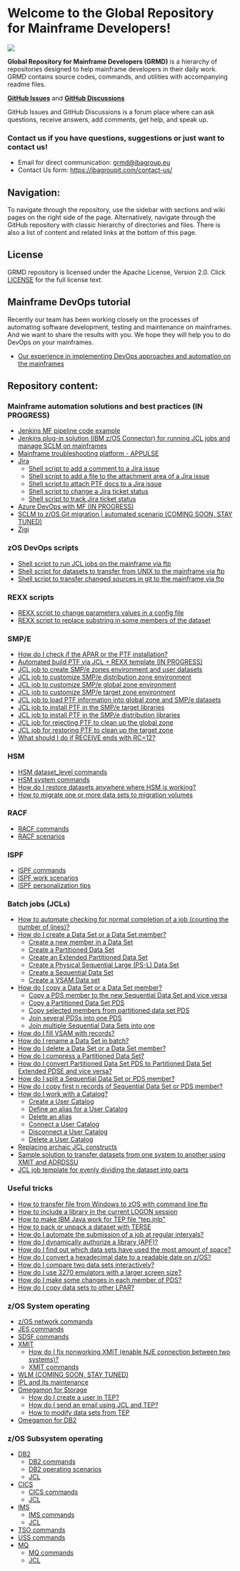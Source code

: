 # Welcome to the Global Repository for Mainframe Developers!

![](https://github.com/IBA-mainframe-dev/Global-Repository-for-Mainframe-Developers/blob/master/zOS%20System%20operating/images/GRMD_main_logo.jpg)

**Global Repository for Mainframe Developers (GRMD)** is a hierarchy of repositories designed to help mainframe developers in their daily work. GRMD contains source codes, commands, and utilities with accompanying readme files.

[**GitHub Issues**](https://github.com/IBA-mainframe-dev/Global-Repository-for-Mainframe-Developers/issues) and [**GitHub Discussions**](https://github.com/IBA-mainframe-dev/Global-Repository-for-Mainframe-Developers/discussions)

GitHub Issues and GitHub Discussions is a forum place where can ask questions, receive answers, add comments, get help, and speak up.

### **Contact us if you have questions, suggestions or just want to contact us!**
* Email for direct communication: grmd@ibagroup.eu 
* Contact Us form: https://ibagroupit.com/contact-us/

## Navigation:

To navigate through the repository, use the sidebar with sections and wiki pages on the right side of the page.
Alternatively, navigate through the GitHub repository with classic hierarchy of directories and files.
There is also a list of content and related links at the bottom of this page.

## License

GRMD repository is licensed under the Apache License, Version 2.0. Click [LICENSE](https://github.com/IBA-mainframe-dev/Global-Repository-for-Mainframe-Developers/blob/master/LICENSE) for the full license text.

## Mainframe DevOps tutorial

Recently our team has been working closely on the processes of automating software development, testing and maintenance on mainframes. And we want to share the results with you. We hope they will help you to do DevOps on your mainframes.

* [Our experience in implementing DevOps approaches and automation on the mainframes](https://github.com/IBA-mainframe-dev/Global-Repository-for-Mainframe-Developers/tree/master/zOS%20System%20operating/Mainframe%20automation%20solutions%20and%20best%20practices/Mainframe%20DevOps%20tutorial.md)

## Repository content:
### Mainframe automation solutions and best practices (IN PROGRESS)
  * [Jenkins MF pipeline code example](https://github.com/IBA-mainframe-dev/Global-Repository-for-Mainframe-Developers/tree/master/zOS%20System%20operating/Mainframe%20automation%20solutions%20and%20best%20practices/Jenkins%20MF%20pipeline%20code%20example)
  * [Jenkins plug-in solution (IBM z/OS Connector) for running JCL jobs and manage SCLM on mainframes](https://github.com/IBA-mainframe-dev/Global-Repository-for-Mainframe-Developers/tree/master/zOS%20System%20operating/Mainframe%20automation%20solutions%20and%20best%20practices/Jenkins%20plug-in%20solution%20for%20running%20JCL%20jobs%20on%20mainframes)
  * [Mainframe troubleshooting platform - APPULSE](https://github.com/IBA-mainframe-dev/Global-Repository-for-Mainframe-Developers/tree/master/zOS%20System%20operating/Mainframe%20automation%20solutions%20and%20best%20practices/Mainframe%20troubleshooting%20platform%20-%20APPULSE)
  * [Jira](https://github.com/IBA-mainframe-dev/Global-Repository-for-Mainframe-Developers/tree/master/zOS%20System%20operating/Mainframe%20automation%20solutions%20and%20best%20practices/Jira)
    * [Shell script to add a comment to a Jira issue](https://github.com/IBA-mainframe-dev/Global-Repository-for-Mainframe-Developers/tree/master/zOS%20System%20operating/Mainframe%20automation%20solutions%20and%20best%20practices/Jira/Shell%20script%20to%20add%20a%20comment%20to%20a%20Jira%20issue)
    * [Shell script to add a file to the attachment area of a Jira issue](https://github.com/IBA-mainframe-dev/Global-Repository-for-Mainframe-Developers/tree/master/zOS%20System%20operating/Mainframe%20automation%20solutions%20and%20best%20practices/Jira/Shell%20script%20to%20add%20a%20file%20to%20the%20attachment%20area%20of%20a%20Jira%20issue)
    * [Shell script to attach PTF docs to a Jira issue](https://github.com/IBA-mainframe-dev/Global-Repository-for-Mainframe-Developers/tree/master/zOS%20System%20operating/Mainframe%20automation%20solutions%20and%20best%20practices/Jira/Shell%20script%20to%20attach%20PTF%20docs%20to%20a%20Jira%20issue)
    * [Shell script to change a Jira ticket status](https://github.com/IBA-mainframe-dev/Global-Repository-for-Mainframe-Developers/tree/master/zOS%20System%20operating/Mainframe%20automation%20solutions%20and%20best%20practices/Jira/Shell%20script%20to%20change%20a%20Jira%20ticket%20status)
    * [Shell script to track Jira ticket status](https://github.com/IBA-mainframe-dev/Global-Repository-for-Mainframe-Developers/tree/master/zOS%20System%20operating/Mainframe%20automation%20solutions%20and%20best%20practices/Jira/Shell%20script%20to%20track%20Jira%20ticket%20status)
  * [Azure DevOps with MF (IN PROGRESS)](https://github.com/IBA-mainframe-dev/Global-Repository-for-Mainframe-Developers/blob/master/zOS%20System%20operating/Mainframe%20automation%20solutions%20and%20best%20practices/Azure%20DevOps%20with%20MF/Our%20experience%20of%20integrating%20Azure%20DevOps%20with%20the%20mainframe.md)
  * [SCLM to z/OS Git migration | automated scenario (COMING SOON, STAY TUNED)](https://github.com/IBA-mainframe-dev/Global-Repository-for-Mainframe-Developers/tree/master/zOS%20System%20operating/Mainframe%20automation%20solutions%20and%20best%20practices/SCLM%20to%20Git%20for%20zOS%20migration%20(COMING%20SOON%2C%20STAY%20TUNED))
  * [Zigi](https://github.com/IBA-mainframe-dev/Global-Repository-for-Mainframe-Developers/tree/master/zOS%20System%20operating/Mainframe%20automation%20solutions%20and%20best%20practices/Zigi)
### zOS DevOps scripts
  * [Shell script to run JCL jobs on the mainframe via ftp](https://github.com/IBA-mainframe-dev/Global-Repository-for-Mainframe-Developers/tree/master/zOS%20System%20operating/zOS%20DevOps%20Scripts/Shell%20script%20for%20running%20JCL%20jobs%20on%20the%20mainframe%20via%20ftp)
  * [Shell script for datasets to transfer from UNIX to the mainframe via ftp](https://github.com/IBA-mainframe-dev/Global-Repository-for-Mainframe-Developers/tree/master/zOS%20System%20operating/zOS%20DevOps%20Scripts/Shell%20script%20for%20datasets%20transfering%20from%20UNIX%20to%20the%20mainframe%20via%20ftp)
  * [Shell script to transfer changed sources in git to the mainframe via ftp](https://github.com/IBA-mainframe-dev/Global-Repository-for-Mainframe-Developers/tree/master/zOS%20System%20operating/zOS%20DevOps%20Scripts/Shell%20script%20for%20transferring%20changed%20sources%20in%20git%20to%20the%20mainframe%20via%20ftp)
### REXX scripts
  * [REXX script to change parameters values in a config file](https://github.com/IBA-mainframe-dev/Global-Repository-for-Mainframe-Developers/tree/master/zOS%20System%20operating/REXX%20Scripts/REXX%20script%20for%20changing%20parameters%20values%20in%20config%20file)
  * [REXX script to replace substring in some members of the dataset](https://github.com/IBA-mainframe-dev/Global-Repository-for-Mainframe-Developers/tree/master/zOS%20System%20operating/REXX%20Scripts/REXX%20script%20for%20replacing%20substring%20in%20some%20members%20of%20dataset)
### SMP/E
  * [How do I check if the APAR or the PTF installation?](https://github.com/IBA-mainframe-dev/Global-Repository-for-Mainframe-Developers/tree/master/zOS%20System%20operating/SMPe/How%20to%20check%20if%20the%20APAR%20was%20installed)
  * [Automated build PTF via JCL + REXX template (IN PROGRESS)](https://github.com/IBA-mainframe-dev/Global-Repository-for-Mainframe-Developers/tree/master/zOS%20System%20operating/SMPe/Automated%20build%20PTF%20via%20JCL%20%2B%20REXX%20template)
  * [JCL job to create SMP/e zones environment and user datasets](https://github.com/IBA-mainframe-dev/Global-Repository-for-Mainframe-Developers/tree/master/zOS%20System%20operating/SMPe/JCL%20job%20for%20creating%20SMPe%20zones%20environment%20and%20user%20datasets)
  * [JCL job to customize SMP/e distribution zone environment](https://github.com/IBA-mainframe-dev/Global-Repository-for-Mainframe-Developers/tree/master/zOS%20System%20operating/SMPe/JCL%20job%20for%20customizing%20SMPe%20distribution%20zone%20environment)
  * [JCL job to customize SMP/e global zone environment](https://github.com/IBA-mainframe-dev/Global-Repository-for-Mainframe-Developers/tree/master/zOS%20System%20operating/SMPe/JCL%20job%20for%20customizing%20SMPe%20global%20zone%20environment)
  * [JCL job to customize SMP/e target zone environment](https://github.com/IBA-mainframe-dev/Global-Repository-for-Mainframe-Developers/tree/master/zOS%20System%20operating/SMPe/JCL%20job%20for%20customizing%20SMPe%20target%20zone%20environment)
  * [JCL job to load PTF information into global zone and SMP/e datasets](https://github.com/IBA-mainframe-dev/Global-Repository-for-Mainframe-Developers/tree/master/zOS%20System%20operating/SMPe/JCL%20job%20for%20loading%20PTF%20information%20into%20global%20zone%20and%20SMPe%20datasets)
  * [JCL job to install PTF in the SMP/e target libraries](https://github.com/IBA-mainframe-dev/Global-Repository-for-Mainframe-Developers/tree/master/zOS%20System%20operating/SMPe/JCL%20job%20for%20installing%20PTF%20in%20the%20SMPe%20target%20libraries)
  * [JCL job to install PTF in the SMP/e distribution libraries](https://github.com/IBA-mainframe-dev/Global-Repository-for-Mainframe-Developers/tree/master/zOS%20System%20operating/SMPe/JCL%20job%20for%20installing%20PTF%20in%20the%20SMPe%20distribution%20libraries)
  * [JCL job for rejecting PTF to clean up the global zone](https://github.com/IBA-mainframe-dev/Global-Repository-for-Mainframe-Developers/tree/master/zOS%20System%20operating/SMPe/JCL%20job%20for%20rejecting%20PTF%20to%20clean%20up%20the%20global%20zone)
  * [JCL job for restoring PTF to clean up the target zone](https://github.com/IBA-mainframe-dev/Global-Repository-for-Mainframe-Developers/tree/master/zOS%20System%20operating/SMPe/JCL%20job%20for%20restoring%20PTF%20to%20clean%20up%20the%20target%20zone)
  * [What should I do if RECEIVE ends with RC=12?](https://github.com/IBA-mainframe-dev/Global-Repository-for-Mainframe-Developers/tree/master/zOS%20System%20operating/SMPe/What%20should%20you%20do%20if%20RECEIVE%20ends%20with%20RC%3D12)
### HSM
  * [HSM dataset_level commands](https://github.com/IBA-mainframe-dev/Global-Repository-for-Mainframe-Developers/blob/master/zOS%20System%20operating/HSM/HSM%20dataset%20level%20commands.md)
  * [HSM system commands](https://github.com/IBA-mainframe-dev/Global-Repository-for-Mainframe-Developers/blob/master/zOS%20System%20operating/HSM/HSM%20system%20commands.md)
  * [How do I restore datasets anywhere where HSM is working?](https://github.com/IBA-mainframe-dev/Global-Repository-for-Mainframe-Developers/blob/master/zOS%20System%20operating/HSM/Restore%20datasets%20anywhere%20where%20HSM%20is%20working.md)
  * [How to migrate one or more data sets to migration volumes](https://github.com/IBA-mainframe-dev/Global-Repository-for-Mainframe-Developers/blob/master/zOS%20System%20operating/System%20operating%20scenarios/Migrate%20one%20or%20more%20data%20sets%20to%20migration%20volumes.md)
### RACF
  * [RACF commands](https://github.com/IBA-mainframe-dev/Global-Repository-for-Mainframe-Developers/blob/master/zOS%20System%20operating/RACF/RACF%20commands.md)
  * [RACF scenarios](https://github.com/IBA-mainframe-dev/Global-Repository-for-Mainframe-Developers/blob/master/zOS%20System%20operating/RACF/RACF%20scenarios.md)
### ISPF
  * [ISPF commands](https://github.com/IBA-mainframe-dev/Global-Repository-for-Mainframe-Developers/blob/master/zOS%20System%20operating/ISPF/ISPF%20commands.md)
  * [ISPF work scenarios](https://github.com/IBA-mainframe-dev/Global-Repository-for-Mainframe-Developers/blob/master/zOS%20System%20operating/ISPF/ISPF%20work%20scenarios.md)
  * [ISPF personalization tips](https://github.com/IBA-mainframe-dev/Global-Repository-for-Mainframe-Developers/blob/master/zOS%20System%20operating/ISPF%20personalization%20tips.md)
### Batch jobs (JCLs)
  * [How to automate checking for normal completion of a job (counting the number of lines)?](https://github.com/IBA-mainframe-dev/Global-Repository-for-Mainframe-Developers/blob/master/zOS%20System%20operating/Batch%20jobs%20(JCLs)/How%20to%20automate%20checking%20for%20normal%20completion%20of%20a%20job.md)
  * [How do I create a Data Set or a Data Set member?](https://github.com/IBA-mainframe-dev/Global-Repository-for-Mainframe-Developers/tree/master/zOS%20System%20operating/Batch%20jobs%20(JCLs)/How%20to%20create%20a%20Data%20Set%20or%20a%20Data%20Set%20member)
    * [Create a new member in a Data Set](https://github.com/IBA-mainframe-dev/Global-Repository-for-Mainframe-Developers/blob/master/zOS%20System%20operating/Batch%20jobs%20(JCLs)/How%20to%20create%20a%20Data%20Set%20or%20a%20Data%20Set%20member/Create%20a%20new%20member%20in%20a%20Data%20Set.md)
    * [Create a Partitioned Data Set](https://github.com/IBA-mainframe-dev/Global-Repository-for-Mainframe-Developers/blob/master/zOS%20System%20operating/Batch%20jobs%20(JCLs)/How%20to%20create%20a%20Data%20Set%20or%20a%20Data%20Set%20member/Create%20a%20Partitioned%20Data%20Set.md)
    * [Create an Extended Partitioned Data Set](https://github.com/IBA-mainframe-dev/Global-Repository-for-Mainframe-Developers/blob/master/zOS%20System%20operating/Batch%20jobs%20(JCLs)/How%20to%20create%20a%20Data%20Set%20or%20a%20Data%20Set%20member/Create%20an%20Extented%20Partitioned%20Data%20Set.md)
    * [Create a Physical Sequential Large (PS-L) Data Set](https://github.com/IBA-mainframe-dev/Global-Repository-for-Mainframe-Developers/blob/master/zOS%20System%20operating/Batch%20jobs%20(JCLs)/How%20to%20create%20a%20Data%20Set%20or%20a%20Data%20Set%20member/Create%20a%20Physical%20Sequential%20Large%20(PS-L)%20Data%20Set.md)
    * [Create a Sequential Data Set](https://github.com/IBA-mainframe-dev/Global-Repository-for-Mainframe-Developers/blob/master/zOS%20System%20operating/Batch%20jobs%20(JCLs)/How%20to%20create%20a%20Data%20Set%20or%20a%20Data%20Set%20member/Create%20a%20Sequential%20Data%20Set%20in%20batch.md)
    * [Create a VSAM Data set](https://github.com/IBA-mainframe-dev/Global-Repository-for-Mainframe-Developers/blob/master/zOS%20System%20operating/Batch%20jobs%20(JCLs)/How%20to%20create%20a%20Data%20Set%20or%20a%20Data%20Set%20member/Create%20a%20VSAM%20Data%20set.md)
  * [How do I copy a Data Set or a Data Set member?](https://github.com/IBA-mainframe-dev/Global-Repository-for-Mainframe-Developers/tree/master/zOS%20System%20operating/Batch%20jobs%20(JCLs)/How%20to%20copy%20a%20Data%20Set%20or%20a%20Data%20Set%20member)
    * [Copy a PDS member to the new Sequential Data Set and vice versa](https://github.com/IBA-mainframe-dev/Global-Repository-for-Mainframe-Developers/blob/master/zOS%20System%20operating/Batch%20jobs%20(JCLs)/How%20to%20copy%20a%20Data%20Set%20or%20a%20Data%20Set%20member/Copy%20a%20PDS%20member%20to%20new%20Sequential%20Data%20Set%20and%20vice%20versa.md)
    * [Copy a Partitioned Data Set PDS](https://github.com/IBA-mainframe-dev/Global-Repository-for-Mainframe-Developers/blob/master/zOS%20System%20operating/Batch%20jobs%20(JCLs)/How%20to%20copy%20a%20Data%20Set%20or%20a%20Data%20Set%20member/Copy%20a%20Partitioned%20Data%20Set%20PDS.md)
    * [Copy selected members from partitioned data set PDS](https://github.com/IBA-mainframe-dev/Global-Repository-for-Mainframe-Developers/blob/master/zOS%20System%20operating/Batch%20jobs%20(JCLs)/How%20to%20copy%20a%20Data%20Set%20or%20a%20Data%20Set%20member/Copy%20selected%20members%20from%20partitioned%20data%20set%20PDS.md)
    * [Join several PDSs into one PDS](https://github.com/IBA-mainframe-dev/Global-Repository-for-Mainframe-Developers/blob/master/zOS%20System%20operating/Batch%20jobs%20(JCLs)/How%20to%20copy%20a%20Data%20Set%20or%20a%20Data%20Set%20member/Join%20several%20PDSs%20into%20one%20PDS.md)
    * [Join multiple Sequential Data Sets into one](https://github.com/IBA-mainframe-dev/Global-Repository-for-Mainframe-Developers/blob/master/zOS%20System%20operating/Batch%20jobs%20(JCLs)/How%20to%20copy%20a%20Data%20Set%20or%20a%20Data%20Set%20member/Join%20multiple%20Sequential%20Data%20Sets%20into%20one.md)
  * [How do I fill VSAM with records?](https://github.com/IBA-mainframe-dev/Global-Repository-for-Mainframe-Developers/blob/master/zOS%20System%20operating/Batch%20jobs%20(JCLs)/How%20to%20fill%20VSAM%20with%20records.md)
  * [How do I rename a Data Set in batch?](https://github.com/IBA-mainframe-dev/Global-Repository-for-Mainframe-Developers/blob/master/zOS%20System%20operating/Batch%20jobs%20(JCLs)/How%20to%20rename%20a%20Data%20Set%20in%20batch.md)
  * [How do I delete a Data Set or a Data Set member?](https://github.com/IBA-mainframe-dev/Global-Repository-for-Mainframe-Developers/blob/master/zOS%20System%20operating/Batch%20jobs%20(JCLs)/How%20to%20delete%20a%20Data%20Set%20or%20a%20Data%20Set%20member.md)
  * [How do I compress a Partitioned Data Set?](https://github.com/IBA-mainframe-dev/Global-Repository-for-Mainframe-Developers/blob/master/zOS%20System%20operating/Batch%20jobs%20(JCLs)/How%20to%20compress%20a%20Partitioned%20Data%20Set.md)
  * [How do I convert Partitioned Data Set PDS to Partitioned Data Set Extended PDSE and vice versa?](https://github.com/IBA-mainframe-dev/Global-Repository-for-Mainframe-Developers/blob/master/zOS%20System%20operating/Batch%20jobs%20(JCLs)/How%20to%20convert%20a%20Partitioned%20Data%20Set%20to%20Partitioned%20Data%20Set%20Extended%20and%20vice%20versa.md)
  * [How do I split a Sequential Data Set or PDS member?](https://github.com/IBA-mainframe-dev/Global-Repository-for-Mainframe-Developers/blob/master/zOS%20System%20operating/Batch%20jobs%20(JCLs)/How%20to%20split%20a%20Sequential%20Data%20Set%20or%20PDS%20member.md)
  * [How do I copy first n records of Sequential Data Set or PDS member?](https://github.com/IBA-mainframe-dev/Global-Repository-for-Mainframe-Developers/blob/master/zOS%20System%20operating/Batch%20jobs%20(JCLs)/How%20to%20copy%20first%20n%20records%20of%20Sequential%20Data%20Set%20or%20PDS%20member.md)
  * [How do I work with a Catalog?](https://github.com/IBA-mainframe-dev/Global-Repository-for-Mainframe-Developers/blob/master/zOS%20System%20operating/Batch%20jobs%20(JCLs)/How%20to%20work%20with%20a%20Catalog.md)
    * [Create a User Catalog](https://github.com/IBA-mainframe-dev/Global-Repository-for-Mainframe-Developers/blob/master/zOS%20System%20operating/Batch%20jobs%20(JCLs)/How%20to%20work%20with%20a%20Catalog.md#create-a-user-catalog)
    * [Define an alias for a User Catalog](https://github.com/IBA-mainframe-dev/Global-Repository-for-Mainframe-Developers/blob/master/zOS%20System%20operating/Batch%20jobs%20(JCLs)/How%20to%20work%20with%20a%20Catalog.md#define-an-alias-for-a-user-catalog)
    * [Delete an alias](https://github.com/IBA-mainframe-dev/Global-Repository-for-Mainframe-Developers/blob/master/zOS%20System%20operating/Batch%20jobs%20(JCLs)/How%20to%20work%20with%20a%20Catalog.md#delete-an-alias)
    * [Connect a User Catalog](https://github.com/IBA-mainframe-dev/Global-Repository-for-Mainframe-Developers/blob/master/zOS%20System%20operating/Batch%20jobs%20(JCLs)/How%20to%20work%20with%20a%20Catalog.md#connect-a-user-catalog)
    * [Disconnect a User Catalog](https://github.com/IBA-mainframe-dev/Global-Repository-for-Mainframe-Developers/blob/master/zOS%20System%20operating/Batch%20jobs%20(JCLs)/How%20to%20work%20with%20a%20Catalog.md#disconnect-a-user-catalog)
    * [Delete a User Catalog](https://github.com/IBA-mainframe-dev/Global-Repository-for-Mainframe-Developers/blob/master/zOS%20System%20operating/Batch%20jobs%20(JCLs)/How%20to%20work%20with%20a%20Catalog.md#delete-a-user-catalog)
  * [Replacing archaic JCL constructs](https://github.com/IBA-mainframe-dev/Global-Repository-for-Mainframe-Developers/blob/master/zOS%20System%20operating/Batch%20jobs%20(JCLs)/Replacing%20archaic%20JCL%20constructs.md)
  * [Sample solution to transfer datasets from one system to another using XMIT and ADRDSSU](https://github.com/IBA-mainframe-dev/Global-Repository-for-Mainframe-Developers/tree/master/zOS%20System%20operating/Batch%20jobs%20(JCLs)/Sample%20solution%20for%20transferring%20datasets%20using%20XMIT%20and%20ADRDSSU)
  * [JCL job template for evenly dividing the dataset into parts](https://github.com/IBA-mainframe-dev/Global-Repository-for-Mainframe-Developers/tree/master/zOS%20System%20operating/Batch%20jobs%20(JCLs)/JCL%20job%20template%20for%20evenly%20dividing%20the%20dataset%20into%20parts)
### Useful tricks
  * [How to transfer file from Windows to zOS with command line ftp](https://github.com/IBA-mainframe-dev/Global-Repository-for-Mainframe-Developers/blob/master/zOS%20System%20operating/System%20operating%20scenarios/How%20to%20transfer%20file%20from%20Windows%20to%20zOS%20with%20command%20line%20ftp.md)
  * [How to include a library in the current LOGON session](https://github.com/IBA-mainframe-dev/Global-Repository-for-Mainframe-Developers/blob/master/zOS%20System%20operating/System%20operating%20scenarios/How%20to%20include%20library%20to%20current%20LOGON%20session.md)
  * [How to make IBM Java work for TEP file "tep.jnlp"](https://github.com/IBA-mainframe-dev/Global-Repository-for-Mainframe-Developers/blob/master/zOS%20System%20operating/System%20operating%20scenarios/How%20to%20make%20IBM%20Java%20work%20for%20TEP%20file%20_tep.jnlp_.md)
  * [How to pack or unpack a dataset with TERSE](https://github.com/IBA-mainframe-dev/Global-Repository-for-Mainframe-Developers/blob/master/zOS%20System%20operating/System%20operating%20scenarios/How%20to%20pack%20or%20unpack%20a%20dataset%20with%20TERSE.md)
  * [How do I automate the submission of a job at regular intervals?](https://github.com/IBA-mainframe-dev/Global-Repository-for-Mainframe-Developers/blob/master/zOS%20System%20operating/System%20operating%20scenarios/How%20do%20I%20automate%20the%20submission%20of%20a%20job%20at%20regular%20intervals.md)
  * [How do I dynamically authorize a library (APF)?](https://github.com/IBA-mainframe-dev/Global-Repository-for-Mainframe-Developers/blob/master/zOS%20System%20operating/System%20operating%20scenarios/How%20do%20I%20dynamically%20authorize%20a%20library%20(APF).md)
  * [How do I find out which data sets have used the most amount of space?](https://github.com/IBA-mainframe-dev/Global-Repository-for-Mainframe-Developers/tree/master/zOS%20System%20operating/System%20operating%20scenarios/How%20to%20find%20out%20which%20data%20sets%20have%20used%20the%20most%20amount%20of%20space)
  * [How do I convert a hexadecimal date to a readable date on z/OS?](https://github.com/IBA-mainframe-dev/Global-Repository-for-Mainframe-Developers/blob/master/zOS%20System%20operating/System%20operating%20scenarios/How%20to%20convert%20hexadecimal%20date%20to%20a%20readable%20date%20on%20zOS.md)
  * [How do I compare two data sets interactively?](https://github.com/IBA-mainframe-dev/Global-Repository-for-Mainframe-Developers/tree/master/zOS%20System%20operating/System%20operating%20scenarios/How%20to%20compare%20two%20data%20sets%20interactively)
  * [How do I use 3270 emulators with a larger screen size?](https://github.com/IBA-mainframe-dev/Global-Repository-for-Mainframe-Developers/tree/master/zOS%20System%20operating/System%20operating%20scenarios/How%20to%20use%203270%20emulators%20with%20larger%20screensize)
  * [How do I make some changes in each member of PDS?](https://github.com/IBA-mainframe-dev/Global-Repository-for-Mainframe-Developers/tree/master/zOS%20System%20operating/System%20operating%20scenarios/How%20to%20do%20some%20changes%20in%20each%20member%20of%20PDS)
  * [How do I copy data sets to other LPAR?](https://github.com/IBA-mainframe-dev/Global-Repository-for-Mainframe-Developers/tree/master/zOS%20System%20operating/System%20operating%20scenarios/How%20to%20copy%20RTE%20to%20other%20LPAR)
### z/OS System operating
* [z/OS network commands](https://github.com/IBA-mainframe-dev/Global-Repository-for-Mainframe-Developers/blob/master/zOS%20System%20operating/zOS%20network%20commands.md)
* [JES commands](https://github.com/IBA-mainframe-dev/Global-Repository-for-Mainframe-Developers/blob/master/zOS%20System%20operating/JES%20commands.md)
* [SDSF commands](https://github.com/IBA-mainframe-dev/Global-Repository-for-Mainframe-Developers/blob/master/zOS%20System%20operating/SDSF%20commands.md)
* [XMIT](https://github.com/IBA-mainframe-dev/Global-Repository-for-Mainframe-Developers/tree/master/zOS%20System%20operating/XMIT)
  * [How do I fix nonworking XMIT (enable NJE connection between two systems)?](https://github.com/IBA-mainframe-dev/Global-Repository-for-Mainframe-Developers/blob/master/zOS%20System%20operating/XMIT/How%20to%20fix%20non%20working%20XMIT%20(enable%20NJE%20connection%20between%20two%20systems).md)
  * [XMIT commands](https://github.com/IBA-mainframe-dev/Global-Repository-for-Mainframe-Developers/blob/master/zOS%20System%20operating/XMIT/XMIT%20commands.md)
* [WLM (COMING SOON, STAY TUNED)]()
* [IPL and its maintenance](https://github.com/IBA-mainframe-dev/Global-Repository-for-Mainframe-Developers/blob/master/zOS%20System%20operating/IPL%20and%20maintenance.md)
* [Omegamon for Storage](https://github.com/IBA-mainframe-dev/Global-Repository-for-Mainframe-Developers/tree/master/zOS%20System%20operating/Omegamon%20for%20Storage)
  * [How do I create a user in TEP?](https://github.com/IBA-mainframe-dev/Global-Repository-for-Mainframe-Developers/tree/master/zOS%20System%20operating/Omegamon%20for%20Storage/How%20to%20create%20user%20in%20TEP)
  * [How do I send an email using JCL and TEP?](https://github.com/IBA-mainframe-dev/Global-Repository-for-Mainframe-Developers/tree/master/zOS%20System%20operating/Omegamon%20for%20Storage/How%20to%20send%20email%20using%20jcl%20and%20TEP)
  * [How to modify data sets from TEP](https://github.com/IBA-mainframe-dev/Global-Repository-for-Mainframe-Developers/tree/master/zOS%20System%20operating/Omegamon%20for%20Storage/Modify%20data%20sets%20from%20TEP)
* [Omegamon for DB2](https://github.com/IBA-mainframe-dev/Global-Repository-for-Mainframe-Developers/blob/master/zOS%20System%20operating/Omegamon%20for%20Db2.md)
### z/OS Subsystem operating
* [DB2](https://github.com/IBA-mainframe-dev/Global-Repository-for-Mainframe-Developers/tree/master/zOS%20Subsystem%20Operating/DB2)
  * [DB2 commands](https://github.com/IBA-mainframe-dev/Global-Repository-for-Mainframe-Developers/blob/master/zOS%20Subsystem%20Operating/DB2/DB2%20commands.md)
  * [DB2 operating scenarios](https://github.com/IBA-mainframe-dev/Global-Repository-for-Mainframe-Developers/blob/master/zOS%20Subsystem%20Operating/DB2/DB2%20operating%20scenarios.md)
  * [JCL](https://github.com/IBA-mainframe-dev/Global-Repository-for-Mainframe-Developers/tree/master/zOS%20Subsystem%20Operating/DB2/JCL)
* [CICS](https://github.com/IBA-mainframe-dev/Global-Repository-for-Mainframe-Developers/tree/master/zOS%20Subsystem%20Operating/CICS)
  * [CICS commands](https://github.com/IBA-mainframe-dev/Global-Repository-for-Mainframe-Developers/blob/master/zOS%20Subsystem%20Operating/CICS/CICS%20commands.md)
  * [JCL](https://github.com/IBA-mainframe-dev/Global-Repository-for-Mainframe-Developers/tree/master/zOS%20Subsystem%20Operating/CICS/JCL)
* [IMS]()
  * [IMS commands](https://github.com/IBA-mainframe-dev/Global-Repository-for-Mainframe-Developers/blob/master/zOS%20Subsystem%20Operating/IMS/IMS%20commands.md)
  * [JCL](https://github.com/IBA-mainframe-dev/Global-Repository-for-Mainframe-Developers/tree/master/zOS%20Subsystem%20Operating/IMS/JCL#readme)
* [TSO commands](https://github.com/IBA-mainframe-dev/Global-Repository-for-Mainframe-Developers/blob/master/zOS%20Subsystem%20Operating/TSO%20commands.md)
* [USS commands](https://github.com/IBA-mainframe-dev/Global-Repository-for-Mainframe-Developers/blob/master/zOS%20Subsystem%20Operating/USS%20commands.md)
* [MQ](https://github.com/IBA-mainframe-dev/Global-Repository-for-Mainframe-Developers/tree/master/zOS%20Subsystem%20Operating/MQ)
  * [MQ commands](https://github.com/IBA-mainframe-dev/Global-Repository-for-Mainframe-Developers/blob/master/zOS%20Subsystem%20Operating/MQ/MQ%20commands.md)
  * [JCL](https://github.com/IBA-mainframe-dev/Global-Repository-for-Mainframe-Developers/tree/master/zOS%20Subsystem%20Operating/MQ/JCL)
